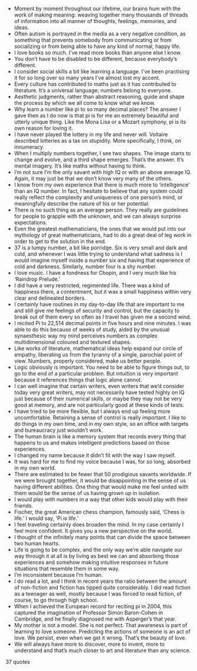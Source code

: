  - Moment by moment throughout our lifetime, our brains hum with the work of making meaning: weaving together many thousands of threads of information into all manner of thoughts, feelings, memories, and ideas.
 - Often autism is portrayed in the media as a very negative condition, as something that prevents somebody from communicating or from socializing or from being able to have any kind of normal, happy life.
 - I love books so much. I’ve read more books than anyone else I know.
 - You don’t have to be disabled to be different, because everybody’s different.
 - I consider social skills a bit like learning a language. I’ve been practising it for so long over so many years I’ve almost lost my accent.
 - Every culture has contributed to maths just as it has contributed to literature. It’s a universal language; numbers belong to everyone.
 - Aesthetic judgments, rather than abstract reasoning, guide and shape the process by which we all come to know what we know.
 - Why learn a number like pi to so many decimal places? The answer I gave then as I do now is that pi is for me an extremely beautiful and utterly unique thing. Like the Mona Lisa or a Mozart symphony, pi is its own reason for loving it.
 - I have never played the lottery in my life and never will. Voltaire described lotteries as a tax on stupidity. More specifically, I think, on innumeracy.
 - When I multiply numbers together, I see two shapes. The image starts to change and evolve, and a third shape emerges. That’s the answer. It’s mental imagery. It’s like maths without having to think.
 - I’m not sure I’m the only savant with high IQ or with an above average IQ. Again, it may just be that we don’t know very many of the others.
 - I know from my own experience that there is much more to ‘intelligence’ than an IQ number. In fact, I hesitate to believe that any system could really reflect the complexity and uniqueness of one person’s mind, or meaningfully describe the nature of his or her potential.
 - There is no such thing as an average person. They really are guidelines for people to grapple with the unknown, and we can always surprise expectations.
 - Even the greatest mathematicians, the ones that we would put into our mythology of great mathematicians, had to do a great deal of leg work in order to get to the solution in the end.
 - 37 is a lumpy number, a bit like porridge. Six is very small and dark and cold, and whenever I was little trying to understand what sadness is I would imagine myself inside a number six and having that experience of cold and darkness. Similarly, number four is a shy number.
 - I love music. I have a fondness for Chopin, and I very much like his ‘Raindrop Prelude.’
 - I did have a very restricted, regimented life. There was a kind of happiness there, a contentment, but it was a small happiness within very clear and delineated borders.
 - I certainly have routines in my day-to-day life that are important to me and still give me feelings of security and control, but the capacity to break out of them every so often as I travel has given me a second wind.
 - I recited Pi to 22,514 decimal points in five hours and nine minutes. I was able to do this because of weeks of study, aided by the unusual synaesthesic way my mind perceives numbers as complex multidimensional coloured and textured shapes.
 - Like works of literature, mathematical ideas help expand our circle of empathy, liberating us from the tyranny of a single, parochial point of view. Numbers, properly considered, make us better people.
 - Logic obviously is important. You need to be able to figure things out, to go to the end of a particular problem. But intuition is very important because it references things that logic alone cannot.
 - I can well imagine that certain writers, even writers that we’d consider today very great writers, may not necessarily have tested highly on IQ just because of their numerical skills, or maybe they may not be very good at memory, and are not particularly good at these kinds of tests.
 - I have tried to be more flexible, but I always end up feeling more uncomfortable. Retaining a sense of control is really important. I like to do things in my own time, and in my own style, so an office with targets and bureaucracy just wouldn’t work.
 - The human brain is like a memory system that records every thing that happens to us and makes intelligent predictions based on those experiences.
 - I changed my name because it didn’t fit with the way I saw myself.
 - It was hard for me to find my voice because I was, for so long, absorbed in my own world.
 - There are estimated to be fewer that 50 prodigious savants worldwide. If we were brought together, it would be disappointing in the sense of us having different abilities. One thing that would make me feel united with them would be the sense of us having grown up in isolation.
 - I would play with numbers in a way that other kids would play with their friends.
 - Fischer, the great American chess champion, famously said, ‘Chess is life.’ I would say, ‘Pi is life.’
 - I feel traveling certainly does broaden the mind. In my case certainly I feel more confident. It gives you a new perspective on the world.
 - I thought of the infinitely many points that can divide the space between two human hearts.
 - Life is going to be complex, and the only way we’re able navigate our way through it at all is by living as best we can and absorbing those experiences and somehow making intuitive responses in future situations that resemble them in some way.
 - I’m inconsistent because I’m human.
 - I do read a lot, and I think in recent years the ratio between the amount of non-fiction and fiction has tipped quite considerably. I did read fiction as a teenager as well, mostly because I was forced to read fiction, of course, to go through high school.
 - When I achieved the European record for reciting pi in 2004, this captured the imagination of Professor Simon Baron-Cohen in Cambridge, and he finally diagnosed me with Asperger’s that year.
 - My mother is not a model. She is not perfect. That awareness is part of learning to love someone. Predicting the actions of someone is an act of love. We persist, even when we get it wrong. That’s the beauty of love.
 - We will always have more to discover, more to invent, more to understand and that’s much closer to art and literature than any science.

37 quotes
